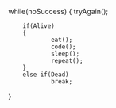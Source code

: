 while(noSuccess)
{
        tryAgain();
        
        if(Alive)
        {
                eat();
                code();
                sleep();
                repeat();
        }
        else if(Dead)
                break;
}
